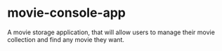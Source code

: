 # movie-console-app
A movie storage application, that will allow users to manage their movie collection and find any movie they want.
